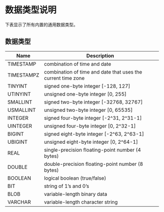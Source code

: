 # 数据类型说明
下表显示了所有内置的通用数据类型。

## 数据类型
|  Name         | Description                                                          |
|  -------------|--------------------------------------------------------------------- |
| TIMESTAMP     | combination of time and date                                         |
| TIMESTAMPZ    | combination of time and date that uses the current time zone         |
| TINYINT       | signed one-byte integer [-128, 127]                                  |
| UTINYINT      | unsigned one-byte integer [0, 255]                                   |
| SMALLINT      | signed two-byte integer [-32768, 32767]                              |
| USMALLINT     | unsigned two-byte integer  [0, 65535]                                |
| INTEGER       | signed four-byte integer [-2^31, 2^31-1]                             |
| UINTEGER      | unsigned four-byte integer  [0, 2^32-1]                              |
| BIGINT        | signed eight-byte integer  [-2^63, 2^63-1]                           |
| UBIGINT       | unsigned eight-byte integer [0, 2^64-1]                              |
| REAL          | single-precision floating-point number (4 bytes)                     |
| DOUBLE        | double-precision floating-point number (8 bytes)                     |
| BOOLEAN       | logical boolean (true/false)                                         |
| BIT           | string of 1’s and 0’s                                                |
| BLOB          | variable-length binary data                                          |
| VARCHAR       | variable-length character string                                     |
